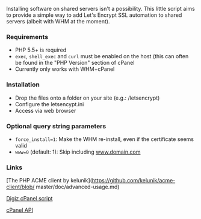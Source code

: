 


Installing software on shared servers isn't a possibility. This little script aims to provide a simple way to add Let's Encrypt SSL automation to shared servers (albeit with WHM at the moment). 


### Requirements

- PHP 5.5+ is required
- ```exec```, ```shell_exec``` and ```curl``` must be enabled on the host (this can often be found in the "PHP Version" section of cPanel
- Currently only works with WHM+cPanel


### Installation

- Drop the files onto a folder on your site (e.g.: /letsencrypt)
- Configure the letsencypt.ini
- Access via web browser


### Optional query string parameters

- ```force_install=1```: Make the WHM re-install, even if the certificate seems valid
- ```www=0``` (default: 1): Skip including www.domain.com


### Links
[The PHP ACME client by kelunik](https://github.com/kelunik/acme-client/blob/
master/doc/advanced-usage.md)

[Digiz cPanel script](https://digitz.org/blog/lets-encrypt-cpanel-script/)

[cPanel API](https://documentation.cpanel.net/display/SDK/Guide+to+WHM+API+1)


	